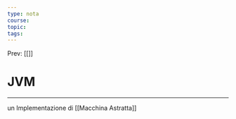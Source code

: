 ```yaml
---
type: nota
course: 
topic: 
tags: 
---
```


Prev: [[]]

# JVM
---
un Implementazione di [[Macchina Astratta]]
